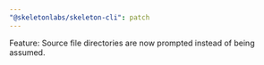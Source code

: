 ```yaml
---
"@skeletonlabs/skeleton-cli": patch
---
```


Feature: Source file directories are now prompted instead of being assumed.
